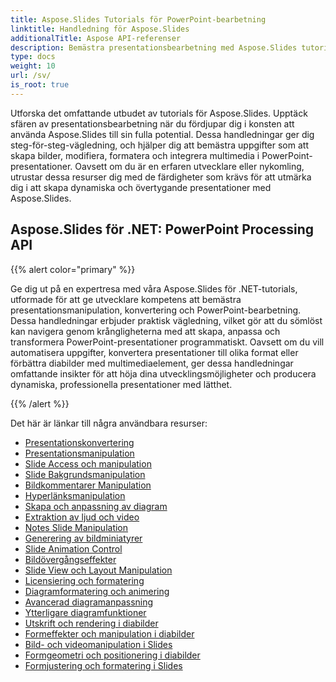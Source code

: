 ```yaml
---
title: Aspose.Slides Tutorials för PowerPoint-bearbetning
linktitle: Handledning för Aspose.Slides
additionalTitle: Aspose API-referenser
description: Bemästra presentationsbearbetning med Aspose.Slides tutorials. Skapa, ändra och förbättra PowerPoint-presentationer effektivt. Excel i dynamisk innehållsmanipulation.
type: docs
weight: 10
url: /sv/
is_root: true
---
```

Utforska det omfattande utbudet av tutorials för Aspose.Slides. Upptäck sfären av presentationsbearbetning när du fördjupar dig i konsten att använda Aspose.Slides till sin fulla potential. Dessa handledningar ger dig steg-för-steg-vägledning, och hjälper dig att bemästra uppgifter som att skapa bilder, modifiera, formatera och integrera multimedia i PowerPoint-presentationer. Oavsett om du är en erfaren utvecklare eller nykomling, utrustar dessa resurser dig med de färdigheter som krävs för att utmärka dig i att skapa dynamiska och övertygande presentationer med Aspose.Slides.

## Aspose.Slides för .NET: PowerPoint Processing API
{{% alert color="primary" %}}

Ge dig ut på en expertresa med våra Aspose.Slides för .NET-tutorials, utformade för att ge utvecklare kompetens att bemästra presentationsmanipulation, konvertering och PowerPoint-bearbetning. Dessa handledningar erbjuder praktisk vägledning, vilket gör att du sömlöst kan navigera genom krångligheterna med att skapa, anpassa och transformera PowerPoint-presentationer programmatiskt. Oavsett om du vill automatisera uppgifter, konvertera presentationer till olika format eller förbättra diabilder med multimediaelement, ger dessa handledningar omfattande insikter för att höja dina utvecklingsmöjligheter och producera dynamiska, professionella presentationer med lätthet.

{{% /alert %}}

Det här är länkar till några användbara resurser:
- [Presentationskonvertering](./net/presentation-conversion/)
- [Presentationsmanipulation](./net/presentation-manipulation/)
- [Slide Access och manipulation](./slide-access-and-manipulation/)
- [Slide Bakgrundsmanipulation](./slide-background-manipulation/)
- [Bildkommentarer Manipulation](./slide-comments-manipulation/)
- [Hyperlänksmanipulation](./hyperlink-manipulation/)
- [Skapa och anpassning av diagram](./chart-creation-and-customization/)
- [Extraktion av ljud och video](./audio-and-video-extraction/)
- [Notes Slide Manipulation](./notes-slide-manipulation/)
- [Generering av bildminiatyrer](./slide-thumbnail-generation/)
- [Slide Animation Control](./slide-animation-control/)
- [Bildövergångseffekter](./slide-transition-effects/)
- [Slide View och Layout Manipulation](./slide-view-and-layout-manipulation/)
- [Licensiering och formatering](./licensing-and-formatting/)
- [Diagramformatering och animering](./chart-formatting-and-animation/)
- [Avancerad diagramanpassning](./advanced-chart-customization/)
- [Ytterligare diagramfunktioner](./additional-chart-features/)
- [Utskrift och rendering i diabilder](./printing-and-rendering-in-slides/)
- [Formeffekter och manipulation i diabilder](./shape-effects-and-manipulation-in-slides/)
- [Bild- och videomanipulation i Slides](./image-and-video-manipulation-in-slides/)
- [Formgeometri och positionering i diabilder](./shape-geometry-and-positioning-in-slides/)
- [Formjustering och formatering i Slides](./shape-alignment-and-formatting-in-slides/)